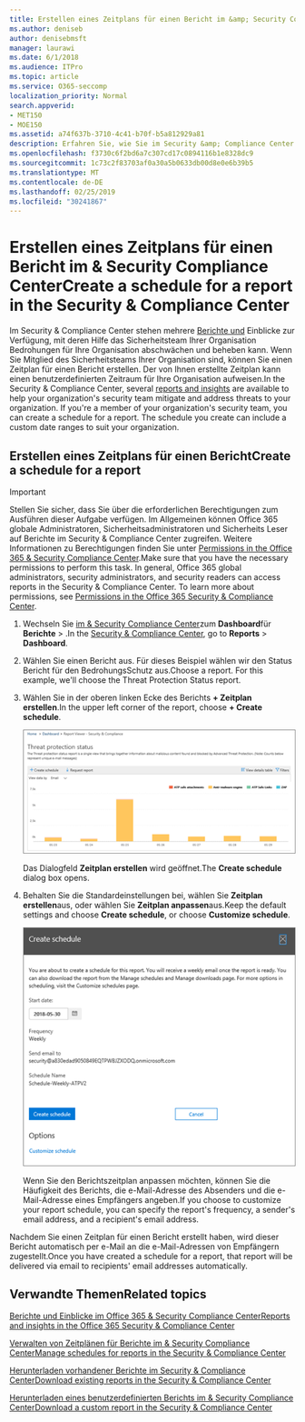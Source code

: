 ```yaml
---
title: Erstellen eines Zeitplans für einen Bericht im &amp; Security Compliance Center
ms.author: deniseb
author: denisebmsft
manager: laurawi
ms.date: 6/1/2018
ms.audience: ITPro
ms.topic: article
ms.service: O365-seccomp
localization_priority: Normal
search.appverid:
- MET150
- MOE150
ms.assetid: a74f637b-3710-4c41-b70f-b5a812929a81
description: Erfahren Sie, wie Sie im Security &amp; Compliance Center einen Zeitplan für einen Bericht einrichten.
ms.openlocfilehash: f3730c6f2bd6a7c307cd17c0894116b1e8328dc9
ms.sourcegitcommit: 1c73c2f83703af0a30a5b0633db00d8e0e6b39b5
ms.translationtype: MT
ms.contentlocale: de-DE
ms.lasthandoff: 02/25/2019
ms.locfileid: "30241867"
---
```

# <a name="create-a-schedule-for-a-report-in-the-security-amp-compliance-center"></a><span data-ttu-id="9131e-103">Erstellen eines Zeitplans für einen Bericht im &amp; Security Compliance Center</span><span class="sxs-lookup"><span data-stu-id="9131e-103">Create a schedule for a report in the Security &amp; Compliance Center</span></span>

<span data-ttu-id="9131e-p101">Im Security &amp; Compliance Center stehen mehrere [Berichte und](reports-and-insights-in-security-and-compliance.md) Einblicke zur Verfügung, mit deren Hilfe das Sicherheitsteam Ihrer Organisation Bedrohungen für Ihre Organisation abschwächen und beheben kann. Wenn Sie Mitglied des Sicherheitsteams Ihrer Organisation sind, können Sie einen Zeitplan für einen Bericht erstellen. Der von Ihnen erstellte Zeitplan kann einen benutzerdefinierten Zeitraum für Ihre Organisation aufweisen.</span><span class="sxs-lookup"><span data-stu-id="9131e-p101">In the Security &amp; Compliance Center, several [reports and insights](reports-and-insights-in-security-and-compliance.md) are available to help your organization's security team mitigate and address threats to your organization. If you're a member of your organization's security team, you can create a schedule for a report. The schedule you create can include a custom date ranges to suit your organization.</span></span> 
  
## <a name="create-a-schedule-for-a-report"></a><span data-ttu-id="9131e-107">Erstellen eines Zeitplans für einen Bericht</span><span class="sxs-lookup"><span data-stu-id="9131e-107">Create a schedule for a report</span></span>

> [!IMPORTANT]
> <span data-ttu-id="9131e-p102">Stellen Sie sicher, dass Sie über die erforderlichen Berechtigungen zum Ausführen dieser Aufgabe verfügen. Im Allgemeinen können Office 365 globale Administratoren, Sicherheitsadministratoren und Sicherheits Leser auf Berichte im Security &amp; Compliance Center zugreifen. Weitere Informationen zu Berechtigungen finden Sie unter [Permissions in the Office 365 &amp; Security Compliance Center](permissions-in-the-security-and-compliance-center.md).</span><span class="sxs-lookup"><span data-stu-id="9131e-p102">Make sure that you have the necessary permissions to perform this task. In general, Office 365 global administrators, security administrators, and security readers can access reports in the Security &amp; Compliance Center. To learn more about permissions, see [Permissions in the Office 365 Security &amp; Compliance Center](permissions-in-the-security-and-compliance-center.md).</span></span>
  
1. <span data-ttu-id="9131e-111">Wechseln Sie [im &amp; Security Compliance Center](https://protection.office.com)zum **Dashboard**für **Berichte** \> .</span><span class="sxs-lookup"><span data-stu-id="9131e-111">In the [Security &amp; Compliance Center](https://protection.office.com), go to **Reports** \> **Dashboard**.</span></span>
    
2. <span data-ttu-id="9131e-p103">Wählen Sie einen Bericht aus. Für dieses Beispiel wählen wir den Status Bericht für den BedrohungsSchutz aus.</span><span class="sxs-lookup"><span data-stu-id="9131e-p103">Choose a report. For this example, we'll choose the Threat Protection Status report.</span></span>
    
3. <span data-ttu-id="9131e-114">Wählen Sie in der oberen linken Ecke des Berichts **+ Zeitplan erstellen**.</span><span class="sxs-lookup"><span data-stu-id="9131e-114">In the upper left corner of the report, choose **+ Create schedule**.</span></span>
    
    ![Sie können einen Zeitplan für Berichte im Security &amp; Compliance Center erstellen.](media/2311327c-14f6-4a17-b604-0c9ff2d485d1.png)
  
    <span data-ttu-id="9131e-116">Das Dialogfeld **Zeitplan erstellen** wird geöffnet.</span><span class="sxs-lookup"><span data-stu-id="9131e-116">The **Create schedule** dialog box opens.</span></span> 
    
4. <span data-ttu-id="9131e-117">Behalten Sie die Standardeinstellungen bei, wählen Sie **Zeitplan erstellen**aus, oder wählen Sie **Zeitplan anpassen**aus.</span><span class="sxs-lookup"><span data-stu-id="9131e-117">Keep the default settings and choose **Create schedule**, or choose **Customize schedule**.</span></span>
    
    ![Sie können die Standardeinstellungen verwenden oder einen Berichtszeitplan anpassen.](media/04fac327-8f73-4711-8319-58c11880fd96.png)
  
    <span data-ttu-id="9131e-119">Wenn Sie den Berichtszeitplan anpassen möchten, können Sie die Häufigkeit des Berichts, die e-Mail-Adresse des Absenders und die e-Mail-Adresse eines Empfängers angeben.</span><span class="sxs-lookup"><span data-stu-id="9131e-119">If you choose to customize your report schedule, you can specify the report's frequency, a sender's email address, and a recipient's email address.</span></span> 
    
<span data-ttu-id="9131e-120">Nachdem Sie einen Zeitplan für einen Bericht erstellt haben, wird dieser Bericht automatisch per e-Mail an die e-Mail-Adressen von Empfängern zugestellt.</span><span class="sxs-lookup"><span data-stu-id="9131e-120">Once you have created a schedule for a report, that report will be delivered via email to recipients' email addresses automatically.</span></span> 
  
## <a name="related-topics"></a><span data-ttu-id="9131e-121">Verwandte Themen</span><span class="sxs-lookup"><span data-stu-id="9131e-121">Related topics</span></span>

[<span data-ttu-id="9131e-122">Berichte und Einblicke im Office 365 &amp; Security Compliance Center</span><span class="sxs-lookup"><span data-stu-id="9131e-122">Reports and insights in the Office 365 Security &amp; Compliance Center</span></span>](reports-and-insights-in-security-and-compliance.md)
  
[<span data-ttu-id="9131e-123">Verwalten von Zeitplänen für Berichte im &amp; Security Compliance Center</span><span class="sxs-lookup"><span data-stu-id="9131e-123">Manage schedules for reports in the Security &amp; Compliance Center</span></span>](manage-schedules-for-multiple-reports.md)
  
[<span data-ttu-id="9131e-124">Herunterladen vorhandener Berichte im Security &amp; Compliance Center</span><span class="sxs-lookup"><span data-stu-id="9131e-124">Download existing reports in the Security &amp; Compliance Center</span></span>](download-existing-reports.md)
  
[<span data-ttu-id="9131e-125">Herunterladen eines benutzerdefinierten Berichts im &amp; Security Compliance Center</span><span class="sxs-lookup"><span data-stu-id="9131e-125">Download a custom report in the Security &amp; Compliance Center</span></span>](set-up-and-download-a-custom-report.md)
  


